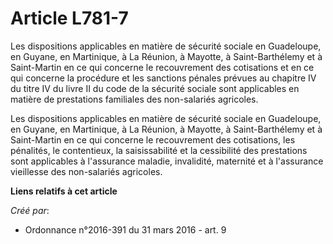 # Article L781-7

Les dispositions applicables en matière de sécurité sociale en Guadeloupe, en Guyane, en Martinique, à La Réunion, à Mayotte,
à Saint-Barthélemy et à Saint-Martin en ce qui concerne le recouvrement des cotisations et en ce qui concerne la procédure et
les sanctions pénales prévues au chapitre IV du titre IV du livre II du code de la sécurité sociale sont applicables en
matière de prestations familiales des non-salariés agricoles.

Les dispositions applicables en matière de sécurité sociale en Guadeloupe, en Guyane, en Martinique, à La Réunion, à Mayotte,
à Saint-Barthélemy et à Saint-Martin en ce qui concerne le recouvrement des cotisations, les pénalités, le contentieux, la
saisissabilité et la cessibilité des prestations sont applicables à l'assurance maladie, invalidité, maternité et à
l'assurance vieillesse des non-salariés agricoles.

**Liens relatifs à cet article**

_Créé par_:

  - Ordonnance n°2016-391 du 31 mars 2016 - art. 9

